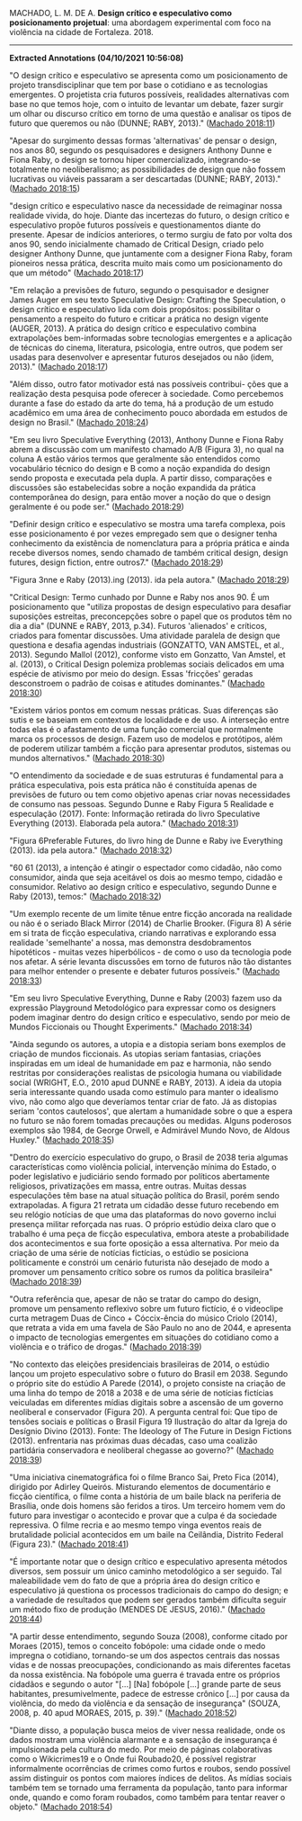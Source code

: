 MACHADO, L. M. DE A. **Design crítico e especulativo como posicionamento projetual**: uma abordagem experimental com foco na violência na cidade de Fortaleza. 2018.

-----


**Extracted Annotations (04/10/2021 10:56:08)**

"O design crítico e especulativo se apresenta como um posicionamento de projeto transdisciplinar que tem por base o cotidiano e as tecnologias emergentes. O projetista cria futuros possíveis, realidades alternativas com base no que temos hoje, com o intuito de levantar um debate, fazer surgir um olhar ou discurso crítico em torno de uma questão e analisar os tipos de futuro que queremos ou não (DUNNE; RABY, 2013)." ([Machado 2018:11](zotero://open-pdf/groups/4374086/items/PYFQ8MLK?page=11))

"Apesar do surgimento dessas formas 'alternativas' de pensar o design, nos anos 80, segundo os pesquisadores e designers Anthony Dunne e Fiona Raby, o design se tornou hiper comercializado, integrando-se totalmente no neoliberalismo; as possibilidades de design que não fossem lucrativas ou viáveis passaram a ser descartadas (DUNNE; RABY, 2013)." ([Machado 2018:15](zotero://open-pdf/groups/4374086/items/PYFQ8MLK?page=15))

"design crítico e especulativo nasce da necessidade de reimaginar nossa realidade vivida, do hoje. Diante das incertezas do futuro, o design crítico e especulativo propõe futuros possíveis e questionamentos diante do presente. Apesar de indícios anteriores, o termo surgiu de fato por volta dos anos 90, sendo inicialmente chamado de Critical Design, criado pelo designer Anthony Dunne, que juntamente com a designer Fiona Raby, foram pioneiros nessa prática, descrita muito mais como um posicionamento do que um método" ([Machado 2018:17](zotero://open-pdf/groups/4374086/items/PYFQ8MLK?page=17))

"Em relação a previsões de futuro, segundo o pesquisador e designer James Auger em seu texto Speculative Design: Crafting the Speculation, o design crítico e especulativo lida com dois propósitos: possibilitar o pensamento a respeito do futuro e criticar a prática no design vigente (AUGER, 2013). A prática do design crítico e especulativo combina extrapolações bem-informadas sobre tecnologias emergentes e a aplicação de técnicas do cinema, literatura, psicologia, entre outros, que podem ser usadas para desenvolver e apresentar futuros desejados ou não (idem, 2013)." ([Machado 2018:17](zotero://open-pdf/groups/4374086/items/PYFQ8MLK?page=17))

"Além disso, outro fator motivador está nas possíveis contribui- ções que a realização desta pesquisa pode oferecer à sociedade. Como percebemos durante a fase do estado da arte do tema, há a produção de um estudo acadêmico em uma área de conhecimento pouco abordada em estudos de design no Brasil." ([Machado 2018:24](zotero://open-pdf/groups/4374086/items/PYFQ8MLK?page=24))

"Em seu livro Speculative Everything (2013), Anthony Dunne e Fiona Raby abrem a discussão com um manifesto chamado A/B (Figura 3), no qual na coluna A estão vários termos que geralmente são entendidos como vocabulário técnico do design e B como a noção expandida do design sendo proposta e executada pela dupla. A partir disso, comparações e discussões são estabelecidas sobre a noção expandida da prática contemporânea do design, para então mover a noção do que o design geralmente é ou pode ser." ([Machado 2018:29](zotero://open-pdf/groups/4374086/items/PYFQ8MLK?page=29))

"Definir design crítico e especulativo se mostra uma tarefa complexa, pois esse posicionamento é por vezes empregado sem que o designer tenha conhecimento da existência de nomenclatura para a própria prática e ainda recebe diversos nomes, sendo chamado de também critical design, design futures, design fiction, entre outros7." ([Machado 2018:29](zotero://open-pdf/groups/4374086/items/PYFQ8MLK?page=29))

"Figura 3nne e Raby (2013).ing (2013). ida pela autora." ([Machado 2018:29](zotero://open-pdf/groups/4374086/items/PYFQ8MLK?page=29))

"Critical Design: Termo cunhado por Dunne e Raby nos anos 90. É um posicionamento que "utiliza propostas de design especulativo para desafiar suposições estreitas, preconcepções sobre o papel que os produtos têm no dia a dia" (DUNNE e RABY, 2013, p.34). Futuros 'alienados' e críticos, criados para fomentar discussões. Uma atividade paralela de design que questiona e desafia agendas industriais (GONZATTO, VAN AMSTEL, et al., 2013). Segundo Mallol (2012), conforme visto em Gonzatto, Van Amstel, et al. (2013), o Critical Design polemiza problemas sociais delicados em uma espécie de ativismo por meio do design. Essas 'fricções' geradas desconstroem o padrão de coisas e atitudes dominantes." ([Machado 2018:30](zotero://open-pdf/groups/4374086/items/PYFQ8MLK?page=30))

"Existem vários pontos em comum nessas práticas. Suas diferenças são sutis e se baseiam em contextos de localidade e de uso. A interseção entre todas elas é o afastamento de uma função comercial que normalmente marca os processos de design. Fazem uso de modelos e protótipos, além de poderem utilizar também a ficção para apresentar produtos, sistemas ou mundos alternativos." ([Machado 2018:30](zotero://open-pdf/groups/4374086/items/PYFQ8MLK?page=30))

"O entendimento da sociedade e de suas estruturas é fundamental para a prática especulativa, pois esta prática não é constituída apenas de previsões de futuro ou tem como objetivo apenas criar novas necessidades de consumo nas pessoas. Segundo Dunne e Raby Figura 5 Realidade e especulação (2017). Fonte: Informação retirada do livro Speculative Everything (2013). Elaborada pela autora." ([Machado 2018:31](zotero://open-pdf/groups/4374086/items/PYFQ8MLK?page=31))

"Figura 6Preferable Futures, do livro hing de Dunne e Raby ive Everything (2013). ida pela autora." ([Machado 2018:32](zotero://open-pdf/groups/4374086/items/PYFQ8MLK?page=32))

"60 61 (2013), a intenção é atingir o espectador como cidadão, não como consumidor, ainda que seja aceitável os dois ao mesmo tempo, cidadão e consumidor. Relativo ao design crítico e especulativo, segundo Dunne e Raby (2013), temos:" ([Machado 2018:32](zotero://open-pdf/groups/4374086/items/PYFQ8MLK?page=32))

"Um exemplo recente de um limite tênue entre ficção ancorada na realidade ou não é o seriado Black Mirror (2014) de Charlie Brooker. (Figura 8) A série em si trata de ficção especulativa, criando narrativas e explorando essa realidade 'semelhante' a nossa, mas demonstra desdobramentos hipotéticos - muitas vezes hiperbólicos - de como o uso da tecnologia pode nos afetar. A série levanta discussões em torno de futuros não tão distantes para melhor entender o presente e debater futuros possíveis." ([Machado 2018:33](zotero://open-pdf/groups/4374086/items/PYFQ8MLK?page=33))

"Em seu livro Speculative Everything, Dunne e Raby (2003) fazem uso da expressão Playground Metodológico para expressar como os designers podem imaginar dentro do design crítico e especulativo, sendo por meio de Mundos Ficcionais ou Thought Experiments." ([Machado 2018:34](zotero://open-pdf/groups/4374086/items/PYFQ8MLK?page=34))

"Ainda segundo os autores, a utopia e a distopia seriam bons exemplos de criação de mundos ficcionais. As utopias seriam fantasias, criações inspiradas em um ideal de humanidade em paz e harmonia, não sendo restritas por considerações realistas de psicologia humana ou viabilidade social (WRIGHT, E.O., 2010 apud DUNNE e RABY, 2013). A ideia da utopia seria interessante quando usada como estímulo para manter o idealismo vivo, não como algo que deveríamos tentar criar de fato. Já as distopias seriam 'contos cautelosos', que alertam a humanidade sobre o que a espera no futuro se não forem tomadas precauções ou medidas. Alguns poderosos exemplos são 1984, de George Orwell, e Admirável Mundo Novo, de Aldous Huxley." ([Machado 2018:35](zotero://open-pdf/groups/4374086/items/PYFQ8MLK?page=35))

"Dentro do exercício especulativo do grupo, o Brasil de 2038 teria algumas características como violência policial, intervenção mínima do Estado, o poder legislativo e judiciário sendo formado por políticos abertamente religiosos, privatizações em massa, entre outras. Muitas dessas especulações têm base na atual situação política do Brasil, porém sendo extrapoladas. A figura 21 retrata um cidadão desse futuro recebendo em seu relógio notícias de que uma das plataformas do novo governo inclui presença militar reforçada nas ruas. O próprio estúdio deixa claro que o trabalho é uma peça de ficção especulativa, embora ateste a probabilidade dos acontecimentos e sua forte oposição a essa alternativa. Por meio da criação de uma série de notícias fictícias, o estúdio se posiciona politicamente e constrói um cenário futurista não desejado de modo a promover um pensamento crítico sobre os rumos da política brasileira" ([Machado 2018:39](zotero://open-pdf/groups/4374086/items/PYFQ8MLK?page=39))

"Outra referência que, apesar de não se tratar do campo do design, promove um pensamento reflexivo sobre um futuro fictício, é o videoclipe curta metragem Duas de Cinco + Cóccix-ência do músico Criolo (2014), que retrata a vida em uma favela de São Paulo no ano de 2044, e apresenta o impacto de tecnologias emergentes em situações do cotidiano como a violência e o tráfico de drogas." ([Machado 2018:39](zotero://open-pdf/groups/4374086/items/PYFQ8MLK?page=39))

"No contexto das eleições presidenciais brasileiras de 2014, o estúdio lançou um projeto especulativo sobre o futuro do Brasil em 2038. Segundo o próprio site do estúdio A Parede (2014), o projeto consiste na criação de uma linha do tempo de 2018 a 2038 e de uma série de notícias fictícias veiculadas em diferentes mídias digitais sobre a ascensão de um governo neoliberal e conservador (Figura 20). A pergunta central foi: Que tipo de tensões sociais e políticas o Brasil Figura 19 Ilustração do altar da Igreja do Desígnio Divino (2013). Fonte: The Ideology of The Future in Design Fictions (2013). enfrentaria nas próximas duas décadas, caso uma coalizão partidária conservadora e neoliberal chegasse ao governo?" ([Machado 2018:39](zotero://open-pdf/groups/4374086/items/PYFQ8MLK?page=39))

"Uma iniciativa cinematográfica foi o filme Branco Sai, Preto Fica (2014), dirigido por Adirley Queirós. Misturando elementos de documentário e ficção científica, o filme conta a história de um baile black na periferia de Brasília, onde dois homens são feridos a tiros. Um terceiro homem vem do futuro para investigar o acontecido e provar que a culpa é da sociedade repressiva. O filme recria e ao mesmo tempo vinga eventos reais de brutalidade policial acontecidos em um baile na Ceilândia, Distrito Federal (Figura 23)." ([Machado 2018:41](zotero://open-pdf/groups/4374086/items/PYFQ8MLK?page=41))

"É importante notar que o design crítico e especulativo apresenta métodos diversos, sem possuir um único caminho metodológico a ser seguido. Tal maleabilidade vem do fato de que a própria área do design crítico e especulativo já questiona os processos tradicionais do campo do design; e a variedade de resultados que podem ser gerados também dificulta seguir um método fixo de produção (MENDES DE JESUS, 2016)." ([Machado 2018:44](zotero://open-pdf/groups/4374086/items/PYFQ8MLK?page=44))

"A partir desse entendimento, segundo Souza (2008), conforme citado por Moraes (2015), temos o conceito fobópole: uma cidade onde o medo impregna o cotidiano, tornando-se um dos aspectos centrais das nossas vidas e de nossas preocupações, condicionando as mais diferentes facetas da nossa existência. Na fobópole uma guerra é travada entre os próprios cidadãos e segundo o autor "[...] [Na] fobópole [...] grande parte de seus habitantes, presumivelmente, padece de estresse crônico [...] por causa da violência, do medo da violência e da sensação de insegurança" (SOUZA, 2008, p. 40 apud MORAES, 2015, p. 39)." ([Machado 2018:52](zotero://open-pdf/groups/4374086/items/PYFQ8MLK?page=52))

"Diante disso, a população busca meios de viver nessa realidade, onde os dados mostram uma violência alarmante e a sensação de insegurança é impulsionada pela cultura do medo. Por meio de páginas colaborativas como o Wikicrimes19 e o Onde fui Roubado20, é possível registrar informalmente ocorrências de crimes como furtos e roubos, sendo possível assim distinguir os pontos com maiores índices de delitos. As mídias sociais também tem se tornado uma ferramenta da população, tanto para informar onde, quando e como foram roubados, como também para tentar reaver o objeto." ([Machado 2018:54](zotero://open-pdf/groups/4374086/items/PYFQ8MLK?page=54))
